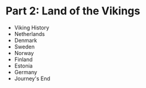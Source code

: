 # Part 2: Land of the Vikings

* Viking History
* Netherlands
* Denmark
* Sweden
* Norway
* Finland
* Estonia
* Germany
* Journey's End

